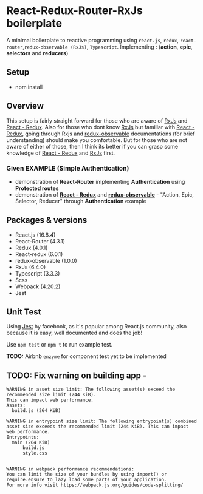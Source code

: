 # React-Redux-Router-RxJs boilerplate

A minimal boilerplate to reactive programming using `react.js`, `redux`, `react-router`,`redux-observable (RxJs)`, `Typescript`. Implementing : (**action**, **epic**, **selectors** and **reducers**)

## Setup 

- npm install

## Overview 
This setup is fairly straight forward for those who are aware of [RxJs](https://rxjs-dev.firebaseapp.com) and [React - Redux](https://redux.js.org/basics/usagewithreact). Also for those who dont know [RxJs](https://rxjs-dev.firebaseapp.com) but familiar with [React - Redux](https://redux.js.org/basics/usagewithreact), going through Rxjs and [redux-observable](https://redux-observable.js.org) documentations (for brief understanding) should make you comfortable. But for those who are not aware of either of those, then I think its better if you can grasp some knowledge of [React - Redux](https://redux.js.org/basics/usagewithreact) and [RxJs](https://rxjs-dev.firebaseapp.com) first.

### Given EXAMPLE (Simple Authentication)

- demonstration of **React-Router** implementing **Authentication** using **Protected routes** 
- demonstration of [**React - Redux**](https://redux.js.org/basics/usagewithreact) and [**redux-observable**](https://redux-observable.js.org) - "Action, Epic, Selector, Reducer" through **Authentication** example

## Packages & versions

- React.js (16.8.4)
- React-Router (4.3.1)
- Redux (4.0.1)
- React-redux (6.0.1)
- redux-observable (1.0.0)
- RxJs (6.4.0)
- Typescript (3.3.3)
- Scss
- Webpack (4.20.2)
- Jest


## Unit Test

Using [Jest](https://jestjs.io/docs/en/tutorial-async) by facebook, as it's popular among React.js community, also because it is easy, well documented and does the job! 

Use `npm test` or `npm t` to run example test.

**TODO:** Airbnb `enzyme` for component test yet to be implemented 

## TODO: Fix warning on building app -

    WARNING in asset size limit: The following asset(s) exceed the recommended size limit (244 KiB).
    This can impact web performance.
    Assets: 
      build.js (264 KiB)
    
    WARNING in entrypoint size limit: The following entrypoint(s) combined asset size exceeds the recommended limit (244 KiB). This can impact web performance.
    Entrypoints:
      main (264 KiB)
          build.js
          style.css
    
    
    WARNING in webpack performance recommendations: 
    You can limit the size of your bundles by using import() or require.ensure to lazy load some parts of your application.
    For more info visit https://webpack.js.org/guides/code-splitting/

